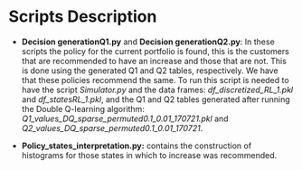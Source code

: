 # Scripts Description

* **Decision generationQ1.py** and **Decision generationQ2.py**: In these scripts the policy for the current portfolio is found, this is the customers that are recommended to have an increase and those that are not. This is done using the generated Q1 and Q2 tables, respectively. We have that these policies recommend the same.  To run this script is needed to have the script *Simulator.py* and the data frames: *df_discretized_RL_1.pkl* and *df_statesRL_1.pkl*, and the Q1 and Q2 tables generated after running the Double Q-learning algorithm: *Q1_values_DQ_sparse_permuted0.1_0.01_170721.pkl* and *Q2_values_DQ_sparse_permuted0.1_0.01_170721*.

* **Policy_states_interpretation.py:** contains the construction of histograms for those states in which to increase was recommended.
